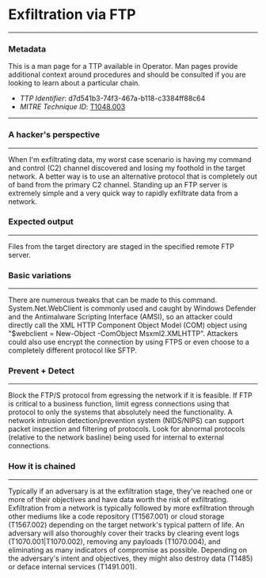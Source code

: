 
# Exfiltration via FTP

---

### Metadata

This is a man page for a TTP available in Operator. Man pages provide additional context around procedures and should be consulted if you are looking to learn about a particular chain.

- *TTP Identifier*: d7d541b3-74f3-467a-b118-c3384ff88c64
- *MITRE Technique ID*: [T1048.003](https://attack.mitre.org/techniques/T1048/003)

---

### A hacker's perspective

---

When I'm exfiltrating data, my worst case scenario is having my command and control (C2) channel discovered and losing my foothold in the target network. A better way is to use an alternative protocol that is completely out of band from the primary C2 channel. Standing up an FTP server is extremely simple and a very quick way to rapidly exfiltrate data from a network. 

### Expected output

---

Files from the target directory are staged in the specified remote FTP server. 

### Basic variations

---

There are numerous tweaks that can be made to this command. System.Net.WebClient is commonly used and caught by Windows Defender and the Antimalware Scripting Interface (AMSI), so an attacker could directly call the XML HTTP Component Object Model (COM) object using "$webclient = New-Object -ComObject Msxml2.XMLHTTP". Attackers could also use encrypt the connection by using FTPS or even choose to a completely different protocol like SFTP. 

### Prevent + Detect

---

Block the FTP/S protocol from egressing the network if it is feasible. If FTP is critical to a business function, limit egress connections using that protocol to only the systems that absolutely need the functionality. A network intrusion detection/prevention system (NIDS/NIPS) can support packet inspection and filtering of protocols. Look for abnormal protocols (relative to the network basline) being used for internal to external connections. 

### How it is chained

---

Typically if an adversary is at the exfiltration stage, they've reached one or more of their objectives and have data worth the risk of exfiltrating. Exfiltration from a network is typically followed by more exfiltration through other mediums like a code repository (T1567.001) or cloud storage (T1567.002) depending on the target network's typical pattern of life. An adversary will also thoroughly cover their tracks by clearing event logs (T1070.001|T1070.002), removing any payloads (T1070.004), and eliminating as many indicators of compromise as possible. Depending on the adversary's intent and objectives, they might also destroy data (T1485) or deface internal services (T1491.001). 

